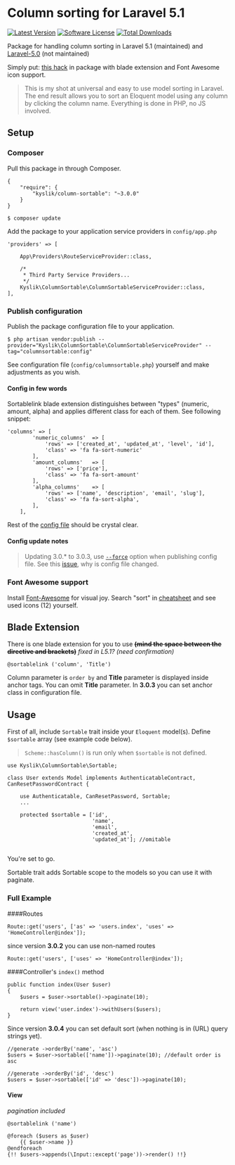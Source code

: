 # Column sorting for Laravel 5.1
[![Latest Version](https://img.shields.io/github/release/Kyslik/column-sortable.svg?style=flat-square)](https://github.com/Kyslik/column-sortable/releases)
[![Software License](https://img.shields.io/badge/license-MIT-brightgreen.svg?style=flat-square)](LICENSE.md)
[![Total Downloads](https://img.shields.io/packagist/dt/Kyslik/column-sortable.svg?style=flat-square)](https://packagist.org/packages/Kyslik/column-sortable)

Package for handling column sorting in Laravel 5.1 (maintained) and [Laravel-5.0](https://github.com/Kyslik/column-sortable/tree/Laravel-5.0) (not maintained)

Simply put: [this hack](http://hack.swic.name/laravel-column-sorting-made-easy/) in package with blade extension and Font Awesome icon support.

>This is my shot at universal and easy to use model sorting in Laravel. The end result allows you to sort an Eloquent model using any column by clicking the column name. Everything is done in PHP, no JS involved.

## Setup

### Composer

Pull this package in through Composer.

```
{
    "require": {
        "kyslik/column-sortable": "~3.0.0"
    }
}
```

    $ composer update
    

Add the package to your application service providers in `config/app.php`

```
'providers' => [
    
    App\Providers\RouteServiceProvider::class,

    /*
     * Third Party Service Providers...
     */
    Kyslik\ColumnSortable\ColumnSortableServiceProvider::class,
],
```
### Publish configuration

Publish the package configuration file to your application.

    $ php artisan vendor:publish --provider="Kyslik\ColumnSortable\ColumnSortableServiceProvider" --tag="columnsortable:config"
    
See configuration file (`config/columnsortable.php`) yourself and make adjustments as you wish.

#### Config in few words

Sortablelink blade extension distinguishes between "types" (numeric, amount, alpha) and applies different class for each of them. See following snippet:

```
'columns' => [
        'numeric_columns'  => [ 
            'rows' => ['created_at', 'updated_at', 'level', 'id'],
            'class' => 'fa fa-sort-numeric'
        ],
        'amount_columns'   => [
            'rows' => ['price'],
            'class' => 'fa fa-sort-amount'
        ],
        'alpha_columns'    => [
            'rows' => ['name', 'description', 'email', 'slug'],
            'class' => 'fa fa-sort-alpha',
        ],
    ],
```

Rest of the [config file](https://github.com/Kyslik/column-sortable/blob/master/src/config/columnsortable.php) should be crystal clear.

#### Config update notes

>Updating 3.0.* to 3.0.3, use [`--force`](http://laravel.com/docs/5.1/packages#public-assets) option when publishing config file. See this [issue](https://github.com/Kyslik/column-sortable/issues/10), why is config file changed.

### Font Awesome support

Install [Font-Awesome](https://github.com/FortAwesome/Font-Awesome) for visual joy. Search "sort" in [cheatsheet](http://fortawesome.github.io/Font-Awesome/cheatsheet/) and see used icons (12) yourself.

## Blade Extension

There is one blade extension for you to use <strike>__(mind the space between the directive and brackets)__</strike> _fixed in L5.1? (need confirmation)_

```
@sortablelink ('column', 'Title')
```

Column parameter is `order by` and **Title** parameter is displayed inside anchor tags.
You can omit **Title** parameter. In **3.0.3** you can set anchor class in configuration file.


## Usage

First of all, include `Sortable` trait inside your `Eloquent` model(s). Define `$sortable` array (see example code below).

>`Scheme::hasColumn()` is run only when `$sortable` is not defined. 

```
use Kyslik\ColumnSortable\Sortable;

class User extends Model implements AuthenticatableContract, CanResetPasswordContract {

	use Authenticatable, CanResetPassword, Sortable;
	...
	
	protected $sortable = ['id', 
	                       'name', 
	                       'email', 
	                       'created_at', 
	                       'updated_at']; //omitable
	
```

You're set to go.

Sortable trait adds Sortable scope to the models so you can use it with paginate.

### Full Example

####Routes


```
Route::get('users', ['as' => 'users.index', 'uses' => 'HomeController@index']);
```

since version **3.0.2** you can use non-named routes

```
Route::get('users', ['uses' => 'HomeController@index']);
```

####Controller's `index()` method

```
public function index(User $user)
{
    $users = $user->sortable()->paginate(10);

	return view('user.index')->withUsers($users);
}
```

Since version **3.0.4** you can set default sort (when nothing is in (URL) query strings yet).

```
//generate ->orderBy('name', 'asc')
$users = $user->sortable(['name'])->paginate(10); //default order is asc

//generate ->orderBy('id', 'desc')
$users = $user->sortable(['id' => 'desc'])->paginate(10);
```

#### View
_pagination included_

```
@sortablelink ('name')

@foreach ($users as $user)
    {{ $user->name }}
@endforeach
{!! $users->appends(\Input::except('page'))->render() !!}
```
